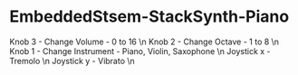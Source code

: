 # EmbeddedStsem-StackSynth-Piano

Knob 3 - Change Volume - 0 to 16 \n
Knob 2 - Change Octave - 1 to 8 \n
Knob 1 - Change Instrument - Piano, Violin, Saxophone \n
Joystick x - Tremolo \n
Joystick y - Vibrato \n
